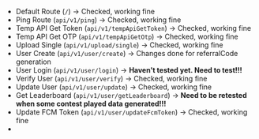 - Default Route (`/`) -> Checked, working fine
- Ping Route (`api/v1/ping`) -> Checked, working fine
- Temp API Get Token (`api/v1/tempApiGetToken`) -> Checked, working fine
- Temp API Get OTP (`api/v1/tempApiGetOtp`) -> Checked, working fine
- Upload Single (`api/v1/upload/single`) -> Checked, working fine
- User Create (`api/v1/user/create`) -> Changes done for referralCode generation
- User Login (`api/v1/user/login`) -> **Haven't tested yet. Need to test!!!**
- Verify User (`api/v1/user/verify`) -> Checked, working fine
- Update User (`api/v1/user/update`) -> Checked, working fine
- Get Leaderboard (`api/v1/user/getLeaderboard`) -> **Need to be retested when some contest played data generated!!!**
- Update FCM Token (`api/v1/user/updateFcmToken`) -> Checked, working fine
-
